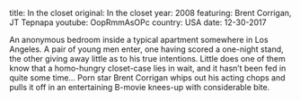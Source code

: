 title: In the closet
original: In the closet
year: 2008
featuring: Brent Corrigan, JT Tepnapa 
youtube: OopRmmAsOPc
country: USA
date: 12-30-2017

An anonymous bedroom inside a typical apartment somewhere in Los Angeles. A pair of young men enter, one having scored a one-night stand, the other giving away little as to his true intentions. Little does one of them know that a homo-hungry closet-case lies in wait, and it hasn’t been fed in quite some time… Porn star Brent Corrigan whips out his acting chops and pulls it off in an entertaining B-movie knees-up with considerable bite.